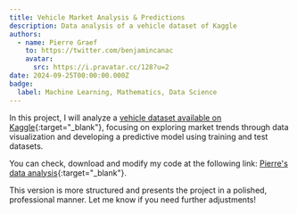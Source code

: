 ```yaml
---
title: Vehicle Market Analysis & Predictions
description: Data analysis of a vehicle dataset of Kaggle
authors:
  - name: Pierre Graef
    to: https://twitter.com/benjamincanac
    avatar:
      src: https://i.pravatar.cc/128?u=2
date: 2024-09-25T00:00:00.000Z
badge:
  label: Machine Learning, Mathematics, Data Science
---
```


In this project, I will analyze a [vehicle dataset available on Kaggle](https://www.kaggle.com/datasets/nehalbirla/vehicle-dataset-from-cardekho){:target="_blank"}, focusing on exploring market trends through data visualization and developing a predictive model using training and test datasets.

You can check, download and modify my code at the following link: [Pierre's data analysis](https://www.kaggle.com/code/pierregraef/data-analysis-visualization-predict-linear-reg){:target="_blank"}.

This version is more structured and presents the project in a polished, professional manner. Let me know if you need further adjustments!
